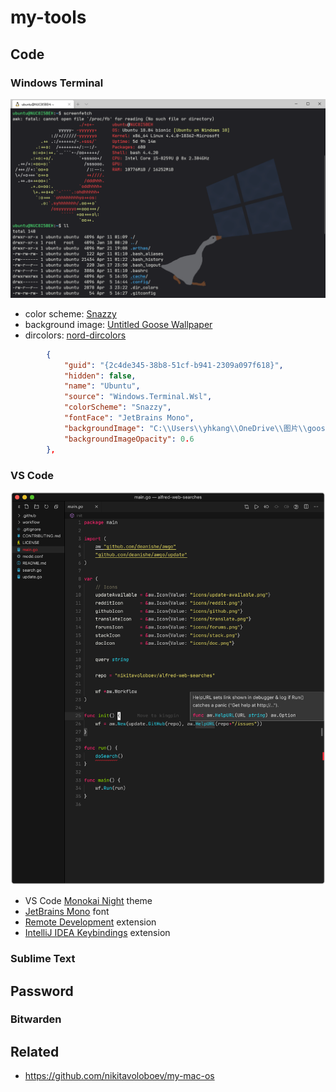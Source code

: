 # my-tools

## Code

### Windows Terminal

![Windows Terminal](assets/image-20200411014048443.png)

- color scheme: [Snazzy]( https://github.com/mbadolato/iTerm2-Color-Schemes/blob/master/windowsterminal/Snazzy.json)
- background image: [Untitled Goose Wallpaper](https://wallpaperhub.app/wallpapers/6277)
- dircolors: [nord-dircolors](https://github.com/arcticicestudio/nord-dircolors)

```json
        {
            "guid": "{2c4de345-38b8-51cf-b941-2309a097f618}",
            "hidden": false,
            "name": "Ubuntu",
            "source": "Windows.Terminal.Wsl",
            "colorScheme": "Snazzy",
            "fontFace": "JetBrains Mono",
            "backgroundImage": "C:\\Users\\yhkang\\OneDrive\\图片\\goose.png",
            "backgroundImageOpacity": 0.6
        },
```



### VS Code

![VS Code](assets/68747470733a2f2f692e696d6775722e636f6d2f6a5348336e62462e706e67.png)

- VS Code [Monokai Night](https://github.com/fabiospampinato/vscode-monokai-night#readme) theme
-  [JetBrains Mono](https://www.jetbrains.com/lp/mono/) font
- [Remote Development](https://marketplace.visualstudio.com/items?itemName=ms-vscode-remote.vscode-remote-extensionpack) extension
- [IntelliJ IDEA Keybindings](https://marketplace.visualstudio.com/items?itemName=k--kato.intellij-idea-keybindings) extension

### Sublime Text



## Password

### Bitwarden



## Related

- https://github.com/nikitavoloboev/my-mac-os